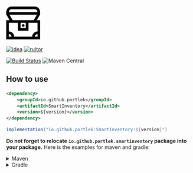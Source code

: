 <img src="logo/logo.svg" width="92px"/>

[![idea](https://www.elegantobjects.org/intellij-idea.svg)](https://www.jetbrains.com/idea/) [![rultor](https://www.rultor.com/b/yegor256/rultor)](https://www.rultor.com/p/portlek/SmartInventory)

[![Build Status](https://travis-ci.com/portlek/SmartInventory.svg?branch=master)](https://travis-ci.com/portlek/SmartInventory) ![Maven Central](https://img.shields.io/maven-central/v/io.github.portlek/SmartInventory?label=version)

## How to use
```xml
<dependency>
    <groupId>io.github.portlek</groupId>
    <artifactId>SmartInventory</artifactId>
    <version>${version}</version>
</dependency>
```
```groovy
implementation("io.github.portlek:SmartInventory:${version}")
```
**Do not forget to relocate `io.github.portlek.smartinventory` package into your package.**
Here is the examples for maven and gradle:
<details>
<summary>Maven</summary>

```xml
<plugin>
    <groupId>org.apache.maven.plugins</groupId>
    <artifactId>maven-shade-plugin</artifactId>
    <version>3.2.4</version>
    <configuration>
        <!-- Other settings -->
        <relocations>
            <relocation>
                <pattern>io.github.portlek.smartinventory</pattern>
                <!-- Replace this -->
                <shadedPattern>your.package.path.to.relocate</shadedPattern>
            </relocation>
        </relocations>
    </configuration>
    <executions>
        <execution>
            <phase>package</phase>
            <goals>
                <goal>shade</goal>
            </goals>
        </execution>
    </executions>
</plugin>
```
</details>
<details>
<summary>Gradle</summary>

```groovy
plugins {
    id "com.github.johnrengelman.shadow" version "6.0.0"
}

shadowJar {
    relocate('io.github.portlek.smartinventory', "your.package.path.to.relocate")
    // other stuffs.
}
```
</details>
